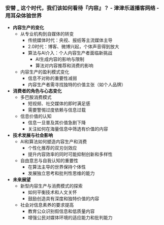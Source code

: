 ### 安替 _ 这个时代，我们该如何看待『内容』？ - 津津乐道播客网络 - 用耳朵体验世界
- **内容生产的变化**
    - 从专业机构到自媒体的转变
        - 传统媒体时代：央视、报纸等主流媒体主导
        - 2.0时代：博客、微博兴起，个体声音得到放大
        - 算法与AI介入：个人内容生产者面临新挑战
            - AI生成内容的影响与限制
            - 算法对内容推荐和消费的影响
    - 内容生产的盈利模式变化
        - 信息不对称的重要性减弱
        - 内容生产者需寻找独特的价值主张（如个人品牌）
- **消费者的角色与心态变化**
    - 多巴胺消费模式
        - 短视频、社交媒体的即时满足感
        - 需要警惕过度依赖与信息过载
    - 信息价值的认知
        - 信息一旦普及其价值急剧下降
        - 关注如何在海量信息中筛选有价值的内容
- **技术发展与社会影响**
    - AI和算法如何塑造内容生产和消费
        - 个性化推荐的双刃剑效应
        - 提升内容效率的同时可能抑制创新和多样性
    - 自由意志与自我认知的重要性
        - 在算法主导的世界保持个体性
        - 发展独立思考和批判性思维的能力
- **未来展望**
    - 新型内容生产与消费模式的探索
        - 如何平衡技术和人文关怀
        - 鼓励创造具有深度和独特价值的内容
    - 社会对信息素养的要求提高
        - 教育公众识别假信息和低质量内容
        - 增强公民对媒体环境的适应能力和批判能力
